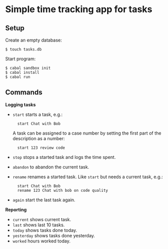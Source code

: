 # Simple time tracking app for tasks

## Setup

Create an empty database:

    $ touch tasks.db

Start program:

    $ cabal sandbox init
    $ cabal install
    $ cabal run

## Commands

**Logging tasks**

* `start` starts a task, e.g.:

        start Chat with Bob

    A task can be assigned to a case number by setting the first part of the description as a number:

        start 123 review code

* `stop` stops a started task and logs the time spent.
* `abandon` to abandon the current task.
* `rename` renames a started task. Like `start` but needs a current task, e.g.:

        start Chat with Bob
        rename 123 Chat with bob on code quality

* `again` start the last task again.

**Reporting**

* `current` shows current task.
* `last` shows last 10 tasks.
* `today` shows tasks done today.
* `yesterday` shows tasks done yesterday.
* `worked` hours worked today.
